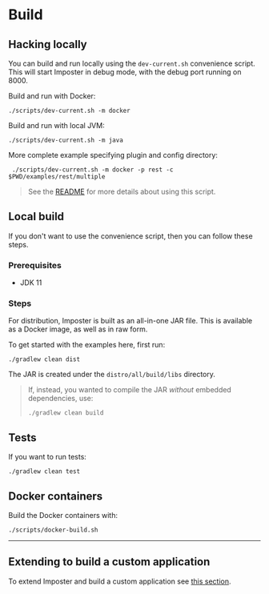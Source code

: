 # Build

## Hacking locally

You can build and run locally using the `dev-current.sh` convenience script. This will start Imposter in debug mode, with the debug port running on 8000.

Build and run with Docker:

    ./scripts/dev-current.sh -m docker

Build and run with local JVM:

    ./scripts/dev-current.sh -m java

More complete example specifying plugin and config directory:

     ./scripts/dev-current.sh -m docker -p rest -c $PWD/examples/rest/multiple

> See the [README](./hack/README.md) for more details about using this script.

## Local build

If you don't want to use the convenience script, then you can follow these steps.

### Prerequisites

* JDK 11

### Steps

For distribution, Imposter is built as an all-in-one JAR file. This is available as a Docker image, as well as in raw form.

To get started with the examples here, first run:

    ./gradlew clean dist

The JAR is created under the `distro/all/build/libs` directory.

> If, instead, you wanted to compile the JAR _without_ embedded dependencies, use:
>
>     ./gradlew clean build

## Tests

If you want to run tests:

    ./gradlew clean test

## Docker containers

Build the Docker containers with:

    ./scripts/docker-build.sh

---

## Extending to build a custom application

To extend Imposter and build a custom application see [this section](extend.md).